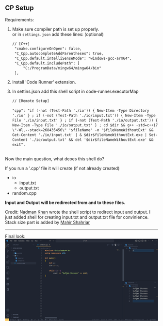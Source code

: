 ## CP Setup

Requirements:

1. Make sure compiler path is set up properly.<br>
   or in `settings.json` add these lines: (optional)
   ```
   // [C++]
    "cmake.configureOnOpen": false,
    "C_Cpp.autocompleteAddParentheses": true,
    "C_Cpp.default.intelliSenseMode": "windows-gcc-arm64",
    "C_Cpp.default.includePath": [
        "C:/ProgramData/mingw64/mingw64/bin"
    ],
   ```

3. Install 'Code Runner' extension.

4. In settins.json add this shell script in code-runner.executorMap

    ```
    // [Remote Setup]

    "cpp": "if (-not (Test-Path './io')) { New-Item -Type Directory './io' } ; if (-not (Test-Path './io/input.txt')) { New-Item -Type File './io/input.txt' } ; if (-not (Test-Path './io/output.txt')) { New-Item -Type File './io/output.txt' } ; cd $dir && g++ -std=c++17 \"-Wl,--stack=268435456\" '$fileName' -o '$fileNameWithoutExt' && Get-Content './io/input.txt' | & $dir$fileNameWithoutExt.exe | Set-Content './io/output.txt' && del '$dir$fileNameWithoutExt.exe' && exit",
    ```
<br>
Now the main question, what deoes this shell do?

If you run a '.cpp' file it will create (if not already created)
 - io
   - input.txt
   - output.txt
 - random.cpp

**Input and Output will be redirected from and to these files.**



Credit: [Nadman Khan](https://github.com/NadmanKhan) wrote the shell script to redirect input and output.
I just added shell for creating input.txt and output.txt file for convinience.
Stack size part is added by [Mahir Shahriar](https://github.com/mahirshahriar1)

---
Final look:
![VS Code Setup - Final look](./VS%20Code%20Setup%20-%20Final%20look.png)
